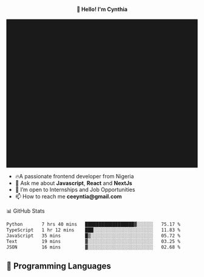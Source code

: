 <h4 align="center">👋 Hello! I'm Cynthia</h4>

<hr style="height:10%; margin-left:0; margin-right:0;" />

<div align="left">
  <ul>
  <li>🔥A passionate frontend developer from Nigeria</li>
  <li>💬 Ask me about <strong>Javascript</strong>, <strong>React</strong> and <strong> NextJs</strong></li>
  <li>👯 I’m open to Internships and Job Opportunities</li>
  <li>📫 How to reach me <strong>ceeyntia@gmail.com</strong></li>
</ul>
</div
  
## 📊 GitHub Stats

<!--START_SECTION:waka-->

```txt
Python       7 hrs 40 mins   ██████████████████▓░░░░░░   75.17 %
TypeScript   1 hr 12 mins    ███░░░░░░░░░░░░░░░░░░░░░░   11.83 %
JavaScript   35 mins         █▒░░░░░░░░░░░░░░░░░░░░░░░   05.72 %
Text         19 mins         ▓░░░░░░░░░░░░░░░░░░░░░░░░   03.25 %
JSON         16 mins         ▓░░░░░░░░░░░░░░░░░░░░░░░░   02.68 %
```

<!--END_SECTION:waka-->

## 💬 Programming Languages

<!--START_SECTION:languages-->
<!--END_SECTION:languages-->
